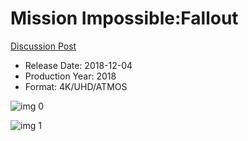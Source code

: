 # Mission Impossible:Fallout

[Discussion Post](https://www.avsforum.com/threads/bass-eq-for-filtered-movies.2995212/post-57075956)

* Release Date: 2018-12-04
* Production Year: 2018
* Format: 4K/UHD/ATMOS

![img 0](https://i.imgur.com/qsfdoiT.jpg)

![img 1](https://i.imgur.com/0IO2vnU.jpg)

